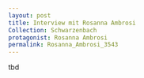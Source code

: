 ```yaml
---
layout: post
title: Interview mit Rosanna Ambrosi
Collection: Schwarzenbach
protagonist: Rosanna Ambrosi
permalink: Rosanna_Ambrosi_3543
---
```

tbd